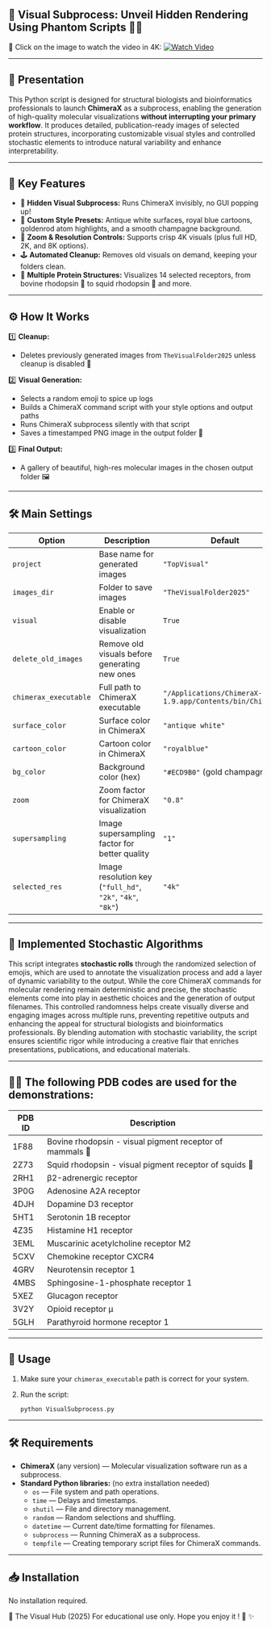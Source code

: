 ## 🔮 Visual Subprocess: Unveil Hidden Rendering Using Phantom Scripts 🐍💨  

🎥 Click on the image to watch the video in 4K: 
[![Watch Video](https://img.youtube.com/vi/VmdG7rC8WAk/maxresdefault.jpg)](https://youtu.be/VmdG7rC8WAk)

---

## 🚀 Presentation

This Python script is designed for structural biologists and bioinformatics professionals to launch **ChimeraX** as a subprocess, enabling the generation of high-quality molecular visualizations **without interrupting your primary workflow**. It produces detailed, publication-ready images of selected protein structures, incorporating customizable visual styles and controlled stochastic elements to introduce natural variability and enhance interpretability.

---
## 🎯 Key Features

- 🧬 **Hidden Visual Subprocess:** Runs ChimeraX invisibly, no GUI popping up!  
- 🎨 **Custom Style Presets:** Antique white surfaces, royal blue cartoons, goldenrod atom highlights, and a smooth champagne background.  
- 🧊 **Zoom & Resolution Controls:** Supports crisp 4K visuals (plus full HD, 2K, and 8K options).  
- 🕹️ **Automated Cleanup:** Removes old visuals on demand, keeping your folders clean.  
- 🧠 **Multiple Protein Structures:** Visualizes 14 selected receptors, from bovine rhodopsin 🐄 to squid rhodopsin 🦑 and more.

---
## ⚙️ How It Works

1️⃣ **Cleanup:**  
   - Deletes previously generated images from `TheVisualFolder2025` unless cleanup is disabled 🧹

2️⃣ **Visual Generation:**  
   - Selects a random emoji to spice up logs  
   - Builds a ChimeraX command script with your style options and output paths  
   - Runs ChimeraX subprocess silently with that script  
   - Saves a timestamped PNG image in the output folder 🎨

3️⃣ **Final Output:**  
   - A gallery of beautiful, high-res molecular images in the chosen output folder 🖼️

---

## 🛠️ Main Settings

| Option              | Description                                        | Default                          |
|---------------------|--------------------------------------------------|---------------------------------|
| `project`           | Base name for generated images                    | `"TopVisual"`                   |
| `images_dir`        | Folder to save images                              | `"TheVisualFolder2025"`          |
| `visual`            | Enable or disable visualization                    | `True`                         |
| `delete_old_images` | Remove old visuals before generating new ones     | `True`                         |
| `chimerax_executable` | Full path to ChimeraX executable                  | `"/Applications/ChimeraX-1.9.app/Contents/bin/ChimeraX"` |
| `surface_color`     | Surface color in ChimeraX                           | `"antique white"`                |
| `cartoon_color`     | Cartoon color in ChimeraX                           | `"royalblue"`                   |
| `bg_color`          | Background color (hex)                              | `"#ECD9B0"` (gold champagne 🥂)  |
| `zoom`              | Zoom factor for ChimeraX visualization             | `"0.8"`                         |
| `supersampling`     | Image supersampling factor for better quality      | `"1"`                           |
| `selected_res`      | Image resolution key (`"full_hd"`, `"2k"`, `"4k"`, `"8k"`) | `"4k"`                     |

---

## 🎲 Implemented Stochastic Algorithms

This script integrates **stochastic rolls** through the randomized selection of emojis, which are used to annotate the visualization process and add a layer of dynamic variability to the output. While the core ChimeraX commands for molecular rendering remain deterministic and precise, the stochastic elements come into play in aesthetic choices and the generation of output filenames. This controlled randomness helps create visually diverse and engaging images across multiple runs, preventing repetitive outputs and enhancing the appeal for structural biologists and bioinformatics professionals. By blending automation with stochastic variability, the script ensures scientific rigor while introducing a creative flair that enriches presentations, publications, and educational materials.

---

## 🧬🔬 The following PDB codes are used for the demonstrations:

| PDB ID | Description                                          |
|--------|-----------------------------------------------------|
| 1F88   | Bovine rhodopsin - visual pigment receptor of mammals 🐄 |
| 2Z73   | Squid rhodopsin - visual pigment receptor of squids 🦑   |
| 2RH1   | β2-adrenergic receptor                               |
| 3P0G   | Adenosine A2A receptor                               |
| 4DJH   | Dopamine D3 receptor                                 |
| 5HT1   | Serotonin 1B receptor                                |
| 4Z35   | Histamine H1 receptor                                |
| 3EML   | Muscarinic acetylcholine receptor M2                 |
| 5CXV   | Chemokine receptor CXCR4                             |
| 4GRV   | Neurotensin receptor 1                               |
| 4MBS   | Sphingosine-1-phosphate receptor 1                   |
| 5XEZ   | Glucagon receptor                                    |
| 3V2Y   | Opioid receptor μ                                    |
| 5GLH   | Parathyroid hormone receptor 1                        |

---

## 🚦 Usage

1. Make sure your `chimerax_executable` path is correct for your system.

2. Run the script:
   ```bash
   python VisualSubprocess.py

---

## 🛠️ Requirements

- **ChimeraX** (any version) — Molecular visualization software run as a subprocess.
- **Standard Python libraries:** (no extra installation needed)
  - `os` — File system and path operations.
  - `time` — Delays and timestamps.
  - `shutil` — File and directory management.
  - `random` — Random selections and shuffling.
  - `datetime` — Current date/time formatting for filenames.
  - `subprocess` — Running ChimeraX as a subprocess.
  - `tempfile` — Creating temporary script files for ChimeraX commands.


---

## 📥 Installation

No installation required.


👤 The Visual Hub (2025)
For educational use only.
Hope you enjoy it ! 🧡 ✨
